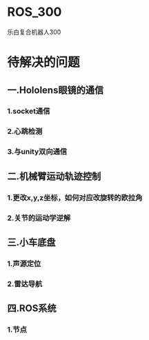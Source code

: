 # ROS_300
乐白复合机器人300

# 待解决的问题
## 一.Hololens眼镜的通信
### 1.socket通信
### 2.心跳检测
### 3.与unity双向通信
## 二.机械臂运动轨迹控制
### 1.更改x,y,z坐标，如何对应改旋转的欧拉角
### 2.关节的运动学逆解
##  三.小车底盘
### 1.声源定位
### 2.雷达导航
##  四.ROS系统
### 1.节点
